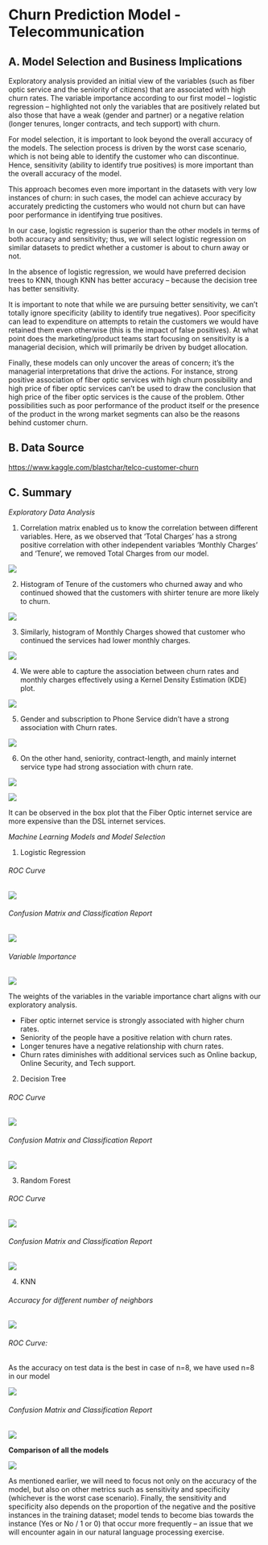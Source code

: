# Churn Prediction Model - Telecommunication

## A. Model Selection and Business Implications  

Exploratory analysis provided an initial view of the variables (such as fiber optic service and the seniority of citizens) that are associated with high churn rates. The variable importance according to our first model – logistic regression – highlighted not only the variables that are positively related but also those that have a weak (gender and partner) or a negative relation (longer tenures, longer contracts, and tech support) with churn.  

For model selection, it is important to look beyond the overall accuracy of the models. The selection process is driven by the worst case scenario, which is not being able to identify the customer who can discontinue. Hence, sensitivity (ability to identify true positives) is more important than the overall accuracy of the model.  

This approach becomes even more important in the datasets with very low instances of churn: in such cases, the model can achieve accuracy by accurately predicting the customers who would not churn but can have poor performance in identifying true positives.  

In our case, logistic regression is superior than the other models in terms of both accuracy and sensitivity; thus, we will select logistic regression on similar datasets to predict whether a customer is about to churn away or not.  

In the absence of logistic regression, we would have preferred decision trees to KNN, though KNN has better accuracy – because the decision tree has better sensitivity.  

It is important to note that while we are pursuing better sensitivity, we can’t totally ignore specificity (ability to identify true negatives). Poor specificity can lead to expenditure on attempts to retain the customers we would have retained them even otherwise (this is the impact of false positives). At what point does the marketing/product teams start focusing on sensitivity is a managerial decision, which will primarily be driven by budget allocation.  

Finally, these models can only uncover the areas of concern; it’s the managerial interpretations that drive the actions. For instance, strong positive association of fiber optic services with high churn possibility and high price of fiber optic services can’t be used to draw the conclusion that high price of the fiber optic services is the cause of the problem. Other possibilities such as poor performance of the product itself or the presence of the product in the wrong market segments can also be the reasons behind customer churn.  

## B. Data Source  
https://www.kaggle.com/blastchar/telco-customer-churn  

## C. Summary  

_Exploratory Data Analysis_  

1. Correlation matrix enabled us to know the correlation between different variables. Here, as we observed that ‘Total Charges’ has a strong positive correlation with other independent variables ‘Monthly Charges’ and ‘Tenure’, we removed Total Charges from our model.  

![](ML_Images/Correlation_Matrix.png)  

2. Histogram of Tenure of the customers who churned away and who continued showed that the customers with shirter tenure are more likely to churn.  

![](ML_Images/Tenure.png)  

3. Similarly, histogram of Monthly Charges showed that customer who continued the services had lower monthly charges.  

![](ML_Images/Monthly_Charges.png)  

4. We were able to capture the association between churn rates and monthly charges effectively using a Kernel Density Estimation (KDE) plot.  

![](ML_Images/Monthly_Charges_KDE.png)  

5. Gender and subscription to Phone Service didn’t have a strong association with Churn rates.  

![](ML_Images/Gender_Phone.png)  

6. On the other hand, seniority, contract-length, and mainly internet service type had strong association with churn rate.  

![](ML_Images/Contract_Seniority.png)  

![](ML_Images/Fiber_Optic.png)  

It can be observed in the box plot that the Fiber Optic internet service are more expensive than the DSL internet services.  

_Machine Learning Models and Model Selection_  

1. Logistic Regression

###### ROC Curve  

![](ML_Images/Logistic_ROC.png)  

###### Confusion Matrix and Classification Report  

![](ML_Images/Logistic_Report.png)  

###### Variable Importance  

![](ML_Images/Logistic_Variable_Importance.png)  

The weights of the variables in the variable importance chart aligns with our exploratory analysis.  
- Fiber optic internet service is strongly associated with higher churn rates.  
- Seniority of the people have a positive relation with churn rates.  
- Longer tenures have a negative relationship with churn rates.  
- Churn rates diminishes with additional services such as Online backup, Online Security, and Tech support.  

2. Decision Tree  

###### ROC Curve  

![](ML_Images/Decision_ROC.png)  

###### Confusion Matrix and Classification Report  

![](ML_Images/Decision_Report.png)  

3. Random Forest  

###### ROC Curve  

![](ML_Images/.png)  

###### Confusion Matrix and Classification Report  

![](ML_Images/Decision_Report.png)  

4. KNN  

###### Accuracy for different number of neighbors  

![](ML_Images/KNN_n_Selection.png)  

###### ROC Curve: ######
As the accuracy on test data is the best in case of n=8, we have used n=8 in our model  

![](ML_Images/KNN_ROC.png)  

###### Confusion Matrix and Classification Report  

![](ML_Images/KNN_Report.png)  

**Comparison of all the models**  

![](ML_Images/Model_Comparison.png)  

As mentioned earlier, we will need to focus not only on the accuracy of the model, but also on other metrics such as sensitivity and specificity (whichever is the worst case scenario). Finally, the sensitivity and specificity also depends on the proportion of the negative and the positive instances in the training dataset; model tends to become bias towards the instance (Yes or No / 1 or 0) that occur more frequently – an issue that we will encounter again in our natural language processing exercise.  
